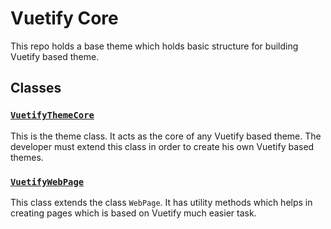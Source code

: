# Vuetify Core

This repo holds a base theme which holds basic structure for building Vuetify based theme. 

## Classes 

### [`VuetifyThemeCore`](https://github.com/WebFiori/vuetifyCore/blob/main/themes/vuetifyCore/VuetifyThemeCore.php)
This is the theme class. It acts as the core of any Vuetify based theme. The developer must extend this class in order to create his own Vuetify based themes.

### [`VuetifyWebPage`](https://github.com/WebFiori/vuetifyCore/blob/main/themes/vuetifyCore/VuetifyWebPage.php)
This class extends the class `WebPage`. It has utility methods which helps in creating pages which is based on Vuetify much easier task.
